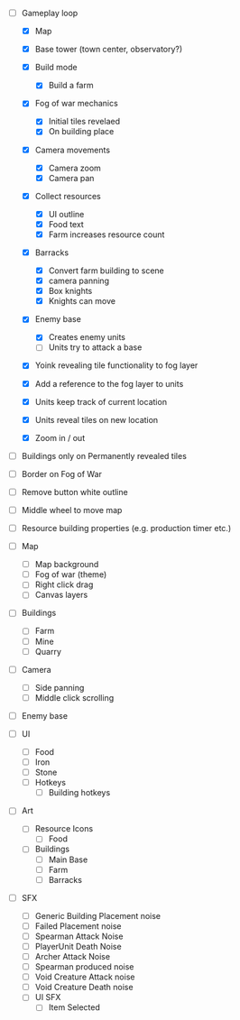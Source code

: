 
- [ ] Gameplay loop
	- [x] Map
	- [x] Base tower (town center, observatory?)
	- [x] Build mode
		- [x] Build a farm
	- [x] Fog of war mechanics
		- [x] Initial tiles revelaed
		- [x] On building place
	- [x] Camera movements
		- [x] Camera zoom
		- [x] Camera pan
	- [x] Collect resources
		- [x] UI outline
		- [x] Food text
		- [x] Farm increases resource count
	- [x] Barracks
		- [x] Convert farm building to scene
		- [x] camera panning
		- [x] Box knights
		- [x] Knights can move
	- [x] Enemy base
		- [x] Creates enemy units
		- [ ] Units try to attack a base
	- [x] Yoink revealing tile functionality to fog layer
	- [x] Add a reference to the fog layer to units
	- [x] Units keep track of current location
	- [x] Units reveal tiles on new location

	- [x] Zoom in / out
- [ ] Buildings only on Permanently revealed tiles
- [ ] Border on Fog of War
- [ ] Remove button white outline 
- [ ] Middle wheel to move map
- [ ] Resource building properties (e.g. production timer etc.)

- [ ] Map
	- [ ] Map background
	- [ ] Fog of war (theme)
	- [ ] Right click drag
	- [ ] Canvas layers

- [ ] Buildings
	- [ ] Farm
	- [ ] Mine
	- [ ] Quarry

- [ ] Camera
	- [ ] Side panning
	- [ ] Middle click scrolling

- [ ] Enemy base

- [ ] UI
	- [ ] Food
	- [ ] Iron
	- [ ] Stone
	- [ ] Hotkeys
		- [ ] Building hotkeys

 - [ ] Art
	 - [ ] Resource Icons
		 - [ ] Food
	 - [ ] Buildings
		 - [ ] Main Base
		 - [ ] Farm
		 - [ ] Barracks

- [ ] SFX 
	- [ ] Generic Building Placement noise
	- [ ] Failed Placement noise
	- [ ] Spearman Attack Noise
	- [ ] PlayerUnit Death Noise
	- [ ] Archer Attack Noise
	- [ ] Spearman produced noise
	- [ ] Void Creature Attack noise
	- [ ] Void Creature Death noise
	- [ ] UI SFX
		- [ ] Item Selected
